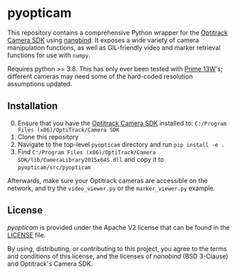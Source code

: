 pyopticam
================

This repository contains a comprehensive Python wrapper for the [Optitrack Camera SDK](https://optitrack.com/software/camera-sdk/) using [nanobind](https://github.com/wjakob/nanobind).  It exposes a wide variety of camera manipulation functions, as well as GIL-friendly video and marker retrieval functions for use with `numpy`.

Requires python >= 3.8.   This has only ever been tested with [Prime 13W](https://optitrack.com/cameras/prime-13w/)'s; different cameras may need some of the hard-coded resolution assumptions updated.

Installation
------------

0. Ensure that you have the [Optitrack Camera SDK](https://optitrack.com/software/camera-sdk/) installed to: `C:/Program Files (x86)/OptiTrack/Camera SDK`
1. Clone this repository
2. Navigate to the top-level `pyopticam` directory and run `pip install -e .`
3. Find `C:/Program Files (x86)/OptiTrack/Camera SDK/lib/CameraLibrary2015x64S.dll` and copy it to `pyopticam/src/pyopticam`

Afterwards, make sure your Optitrack cameras are accessible on the network, and try the `video_viewer.py` or the `marker_viewer.py` example.

License
-------

_pyopticam_ is provided under the Apache V2 license that can be found in the [LICENSE](./LICENSE) file. 

By using, distributing, or contributing to this project, you agree to the terms and conditions of this license, and the licenses of _nanobind_ (BSD 3-Clause) and Optitrack's Camera SDK.
